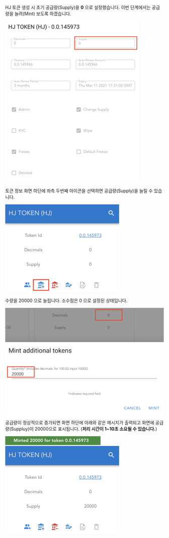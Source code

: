 HJ 토큰 생성 시 초기 공급량(Supply)을 **0** 으로 설정했습니다. 이번 단계에서는 공급량을 늘려(Mint) 보도록 하겠습니다.

<img src="https://github.com/yunhochung/katacoda-scenarios/raw/master/hedera-hashgraph/hedera-token-service-demo/images/25.png" alt="25" style="zoom:50%;" />

토큰 정보 화면 하단에 좌측 두번째 아이콘을 선택하면 공급량(Supply)을 늘릴 수 있습니다.

<img src="https://github.com/yunhochung/katacoda-scenarios/raw/master/hedera-hashgraph/hedera-token-service-demo/images/26.png" alt="26" style="zoom:50%;" />

수량을 20000 으로 늘립니다. 소수점은 0 으로 설정된 상태입니다.

<img src="https://github.com/yunhochung/katacoda-scenarios/raw/master/hedera-hashgraph/hedera-token-service-demo/images/27.png" alt="27" style="zoom:50%;" />

공급량이 정상적으로 증가되면 화면 하단에 아래와 같은 메시지가 출력되고 화면에 공급량(Suppluy)이 20000으로 표시됩니다. (**처리 시간이 1~10초 소요될 수 있습니다.**)

<img src="https://github.com/yunhochung/katacoda-scenarios/raw/master/hedera-hashgraph/hedera-token-service-demo/images/28.png" alt="28" style="zoom:50%;" />

<img src="https://github.com/yunhochung/katacoda-scenarios/raw/master/hedera-hashgraph/hedera-token-service-demo/images/29.png" alt="29" style="zoom:50%;" />